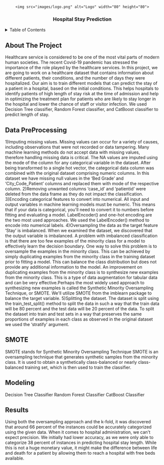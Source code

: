 <div id="top"></div>

<br />
<div align="center">
  
    <img src="images/logo.png" alt="Logo" width="80" height="80">

  <h3 align="center">Hospital Stay Prediction</h3>

  
</div>



<!-- TABLE OF CONTENTS -->
<details>
  <summary>Table of Contents</summary>
  <ol>
    <li>
      <a href="#about-the-project">About The Project</a>
    </li>
    <li><a href="#pre_processing">Data PreProcessing</a></li>
    <li><a href="#smote">SMOTE</a></li>
    <li><a href="#Modeling">Modeling</a></li>
	<li><a href="#Results">Results</a></li>
  </ol>
</details>



## About The Project
Healthcare service is considered to be one of the most vital parts of modern human societies. The recent Covid-19 pandemic has stressed the importance of the role played by the healthcare services. In this project, we are going to work on a healthcare dataset that contains information about different patients, their conditions, and the number of days they were hospitalized. Our aim is to train different models that can predict the stay of a patient in a hospital, based on the initial conditions. This helps hospitals to identify patients of high length of stay risk at the time of admission and help in optimizing the treatment plan for patients who are likely to stay longer in the hospital and lower the chance of staff or visitor infection. We used Decision Tree classifier, Random Forest classifier, and CatBoost classifier to predict length of stay.


## Data PreProcessing

1)Imputing missing values.
Missing values can occur for a variety of causes, including observations that were not recorded or data tampering. Many machine learning methods do not accept data with missing values, therefore handling missing data is critical. The NA values are imputed using the mode of the column for any categorical variable in the dataset. After being transformed to a single hot vector, the categorical data column was combined with the original dataset comprising numeric columns. In this dataset we have missing null values in the ‘Bed Grade’ and ‘City_Code_Patient’ columns and replaced them with mode of the respective column.
2)Removing unwanted columns
‘case_id’ and ‘patientid’ were deleted from the data frame as they do not impact the classification.
3)Encoding categorical features to convert into numerical.
All input and output variables in machine learning models must be numeric. This means that if your data is categorical, you'll need to convert it to numbers before fitting and evaluating a model. LabelEncoder() and one-hot encoding are the two most used approaches. We used the LabelEncoder() method to encode into numerical labels.
4)Oversampling the data as the target feature ‘Stay’ is imbalanced.
When we examined the dataset, we discovered that the output variable is imbalanced. A problem with imbalanced classification is that there are too few examples of the minority class for a model to effectively learn the decision boundary. One way to solve this problem is to oversample the examples in the minority class. This can be achieved by simply duplicating examples from the minority class in the training dataset prior to fitting a model. This can balance the class distribution but does not provide any additional information to the model. An improvement on duplicating examples from the minority class is to synthesize new examples from the minority class. This is a type of data augmentation for tabular data and can be very effective.Perhaps the most widely used approach to synthesizing new examples is called the Synthetic Minority Oversampling Technique, or SMOTE. We'll utilize SMOTE from the imblearn package to balance the target variable.
5)Splitting the dataset.
The dataset is split using the train_test_split() method to split the data in such a way that the train data will be 80 percent and the test data will be 20 percent of the data. To split the dataset into train and test sets in a way that preserves the same proportions of examples in each class as observed in the original dataset we used the ‘stratify’ argument.


## SMOTE

SMOTE stands for Synthetic Minority Oversampling Technique
SMOTE is an oversampling technique that generates synthetic samples from the minority class.
It is used to obtain a synthetically class-balanced or nearly class-balanced training set, which is then used to train the classifier.


## Modeling

Decision Tree Classifier
Random Forest Classifier
CatBoost Classifier

## Results

Using both the oversampling approach and the k-fold, it was discovered that around 66 percent of the instances could be accurately categorized using the given data. When it comes to hospital administration, we can't expect precision. We initially had lower accuracy, as we were only able to categorize 38 percent of instances in predicting hospital stay length. While this is not a huge monetary value, it might make the difference between life and death for a patient by allowing them to reach a hospital with free beds available.

